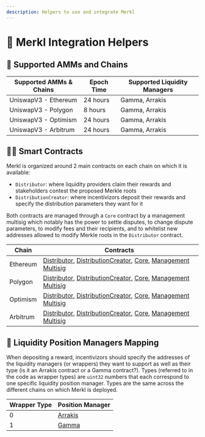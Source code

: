 ```yaml
---
description: Helpers to use and integrate Merkl
---
```


# 🙌 Merkl Integration Helpers

## 🔗 Supported AMMs and Chains

| Supported AMMs & Chains | Epoch Time | Supported Liquidity Managers |
| ----------------------- | ---------- | ---------------------------- |
| UniswapV3 - Ethereum    | 24 hours   | Gamma, Arrakis               |
| UniswapV3 - Polygon     | 8 hours    | Gamma, Arrakis               |
| UniswapV3 - Optimism    | 24 hours   | Gamma, Arrakis               |
| UniswapV3 - Arbitrum    | 24 hours   | Gamma, Arrakis               |

## 🧑‍💻 Smart Contracts

Merkl is organized around 2 main contracts on each chain on which it is available:

- `Distributor`: where liquidity providers claim their rewards and stakeholders contest the proposed Merkle roots
- `DistributionCreator`: where incentivizors deposit their rewards and specify the distribution parameters they want for it

Both contracts are managed through a `Core` contract by a management multisig which notably has the power to settle disputes, to change dispute parameters, to modify fees and their recipients, and to whitelist new addresses allowed to modify Merkle roots in the `Distributor` contract.

| Chain    | Contracts                                                                                               |
| -------- | ------------------------------------------------------------------------------------------------------- |
| Ethereum | [Distributor](TODO.md), [DistributionCreator](TODO.md), [Core](TODO.md), [Management Multisig](TODO.md) |
| Polygon  | [Distributor](TODO.md), [DistributionCreator](TODO.md), [Core](TODO.md), [Management Multisig](TODO.md) |
| Optimism | [Distributor](TODO.md), [DistributionCreator](TODO.md), [Core](TODO.md), [Management Multisig](TODO.md) |
| Arbitrum | [Distributor](TODO.md), [DistributionCreator](TODO.md), [Core](TODO.md), [Management Multisig](TODO.md) |

## 🐋 Liquidity Position Managers Mapping

When depositing a reward, incentivizors should specify the addresses of the liquidity managers (or wrappers) they want to support as well as their type (is it an Arrakis contract or a Gamma contract?). Types (referred to in the code as wrapper types) are `uint32` numbers that each correspond to one specific liquidity position manager. Types are the same across the different chains on which Merkl is deployed.

| Wrapper Type | Position Manager                       |
| ------------ | -------------------------------------- |
| 0            | [Arrakis](https://www.arrakis.finance) |
| 1            | [Gamma](https://app.gamma.xyz)         |
